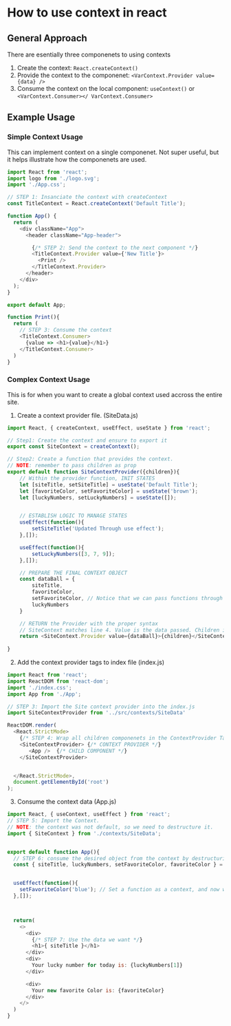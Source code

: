 # How to use context in react

## General Approach
There are esentially three componenets to using contexts
1. Create the context: ```React.createContext()```
2. Provide the context to the componenet: ```<VarContext.Provider value={data} />```
3. Consume the context on the local component: ```useContext()``` or ```<VarContext.Consumer></ VarContext.Consumer>```

## Example Usage
### Simple Context Usage
This can implement context on a single componenet. Not super useful, but it helps illustrate how the componenets are used.
```js
import React from 'react';
import logo from './logo.svg';
import './App.css';

// STEP 1: Insanciate the context with createContext
const TitleContext = React.createContext('Default Title');

function App() {
  return (
    <div className="App">
      <header className="App-header">

        {/* STEP 2: Send the context to the next component */}
        <TitleContext.Provider value={'New Title'}>
          <Print />
        </TitleContext.Provider>
      </header>
    </div>
  );
}

export default App;

function Print(){
  return (
    // STEP 3: Consume the context
    <TitleContext.Consumer>
      {value => <h1>{value}</h1>}
    </TitleContext.Consumer>
  )
}
```

### Complex Context Usage
This is for when you want to create a global context used accross the entire site.

1. Create a context provider file. (SiteData.js)
```js
import React, { createContext, useEffect, useState } from 'react';

// Step1: Create the context and ensure to export it
export const SiteContext = createContext();

// Step2: Create a function that provides the context.
// NOTE: remember to pass children as prop
export default function SiteContextProvider({children}){
    // Within the provider function, INIT STATES
    let [siteTitle, setSiteTitle] = useState('Default Title');
    let [favoriteColor, setFavoriteColor] = useState('brown');
    let [luckyNumbers, setLuckyNumbers] = useState([]);


    // ESTABLISH LOGIC TO MANAGE STATES
    useEffect(function(){
        setSiteTitle('Updated Through use effect');
    },[]);

    useEffect(function(){
        setLuckyNumbers([3, 7, 9]);
    },[]);

    // PREPARE THE FINAL CONTEXT OBJECT
    const dataBall = {
        siteTitle,
        favoriteColor,
        setFavoriteColor, // Notice that we can pass functions through objects
        luckyNumbers
    }

    // RETURN the Provider with the proper syntax
    // SiteContext matches line 4. Value is the data passed. Children is the argument from the start of the function.
    return <SiteContext.Provider value={dataBall}>{children}</SiteContext.Provider>;
    
}
```
2. Add the context provider tags to index file (index.js)
```js
import React from 'react';
import ReactDOM from 'react-dom';
import './index.css';
import App from './App';

// STEP 3: Import the Site context provider into the index.js
import SiteContextProvider from '../src/contexts/SiteData'

ReactDOM.render(
  <React.StrictMode>
    {/* STEP 4: Wrap all children componenets in the ContextProvider Tag we just created */}
    <SiteContextProvider> {/* CONTEXT PROVIDER */}
       <App />  {/* CHILD COMPONENT */}
    </SiteContextProvider>


  </React.StrictMode>,
  document.getElementById('root')
);
```

3. Consume the context data (App.js)

```js
import React, { useContext, useEffect } from 'react';
// STEP 5: Import the Context. 
// NOTE: the context was not default, so we need to destructure it.
import { SiteContext } from './contexts/SiteData';


export default function App(){
  // STEP 6: consume the desired object from the context by destructuring it from the context object.
  const { siteTitle, luckyNumbers, setFavoriteColor, favoriteColor } = useContext(SiteContext);


  useEffect(function(){
    setFavoriteColor('blue'); // Set a function as a context, and now we are using it here in the component.
  },[]);



  return(
    <>
      <div>
        {/* STEP 7: Use the data we want */}
        <h1>{ siteTitle }</h1>
      </div>
      <div>
        Your lucky number for today is: {luckyNumbers[1]}
      </div>

      <div>
        Your new favorite Color is: {favoriteColor} 
      </div>
    </>
  )
}
```